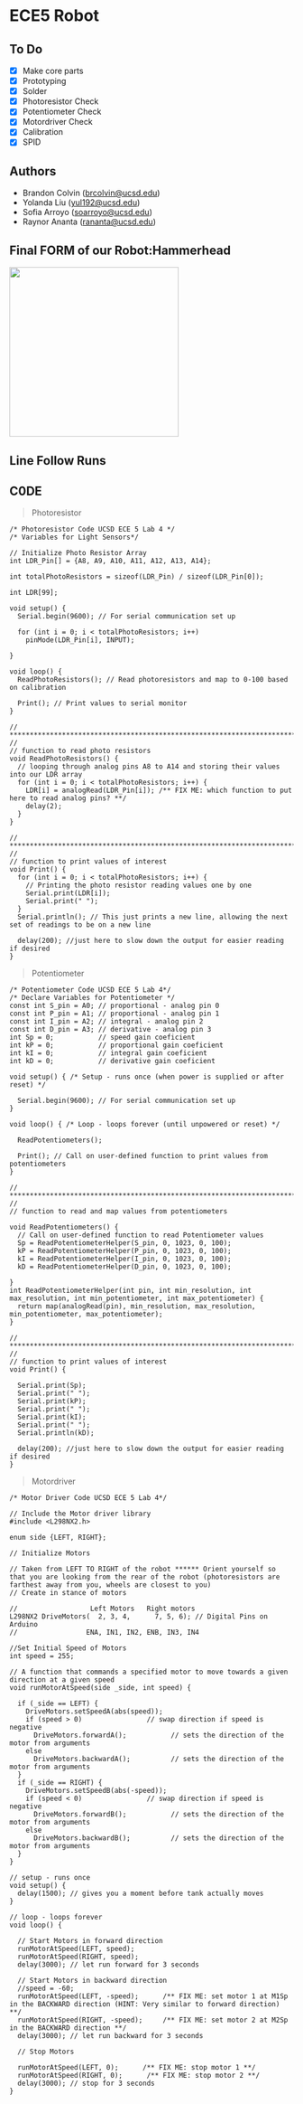 # __ECE5 Robot__

## To Do

- [x] Make core parts
- [x] Prototyping
- [x] Solder
- [x] Photoresistor Check
- [x] Potentiometer Check
- [x] Motordriver Check
- [x] Calibration
- [x] SPID 

## Authors

- Brandon Colvin    (brcolvin@ucsd.edu)
- Yolanda Liu       (yul192@ucsd.edu)
- Sofia Arroyo      (soarroyo@ucsd.edu)
- Raynor Ananta     (rananta@ucsd.edu)

## Final FORM of our Robot:Hammerhead

<image src="https://github.com/rayytsn9/ROBOTT/assets/79029536/a35f01ac-10e0-483e-9046-68278bccd44f" width="300"></image>

## Line Follow Runs

## C0DE

> Photoresistor

    /* Photoresistor Code UCSD ECE 5 Lab 4 */
    /* Variables for Light Sensors*/

    // Initialize Photo Resistor Array
    int LDR_Pin[] = {A8, A9, A10, A11, A12, A13, A14}; 

    int totalPhotoResistors = sizeof(LDR_Pin) / sizeof(LDR_Pin[0]);  

    int LDR[99];

    void setup() {
      Serial.begin(9600); // For serial communication set up

      for (int i = 0; i < totalPhotoResistors; i++) 
        pinMode(LDR_Pin[i], INPUT);

    }

    void loop() {
      ReadPhotoResistors(); // Read photoresistors and map to 0-100 based on calibration

      Print(); // Print values to serial monitor
    }

    // ************************************************************************************************* //
    // function to read photo resistors
    void ReadPhotoResistors() {
      // looping through analog pins A8 to A14 and storing their values into our LDR array
      for (int i = 0; i < totalPhotoResistors; i++) {
        LDR[i] = analogRead(LDR_Pin[i]); /** FIX ME: which function to put here to read analog pins? **/
        delay(2);
      }
    }

    // ************************************************************************************************* //
    // function to print values of interest
    void Print() {
      for (int i = 0; i < totalPhotoResistors; i++) {
        // Printing the photo resistor reading values one by one
        Serial.print(LDR[i]);
        Serial.print(" ");
      }
      Serial.println(); // This just prints a new line, allowing the next set of readings to be on a new line

      delay(200); //just here to slow down the output for easier reading if desired
    }

> Potentiometer

    /* Potentiometer Code UCSD ECE 5 Lab 4*/
    /* Declare Variables for Potentiometer */
    const int S_pin = A0; // proportional - analog pin 0
    const int P_pin = A1; // proportional - analog pin 1
    const int I_pin = A2; // integral - analog pin 2
    const int D_pin = A3; // derivative - analog pin 3
    int Sp = 0;           // speed gain coeficient
    int kP = 0;           // proportional gain coeficient
    int kI = 0;           // integral gain coeficient
    int kD = 0;           // derivative gain coeficient

    void setup() { /* Setup - runs once (when power is supplied or after reset) */

      Serial.begin(9600); // For serial communication set up
    }

    void loop() { /* Loop - loops forever (until unpowered or reset) */

      ReadPotentiometers();

      Print(); // Call on user-defined function to print values from potentiometers
    }

    // ************************************************************************************************* //
    // function to read and map values from potentiometers

    void ReadPotentiometers() {
      // Call on user-defined function to read Potentiometer values
      Sp = ReadPotentiometerHelper(S_pin, 0, 1023, 0, 100);
      kP = ReadPotentiometerHelper(P_pin, 0, 1023, 0, 100);
      kI = ReadPotentiometerHelper(I_pin, 0, 1023, 0, 100);
      kD = ReadPotentiometerHelper(D_pin, 0, 1023, 0, 100); 

    }
    int ReadPotentiometerHelper(int pin, int min_resolution, int max_resolution, int min_potentiometer, int max_potentiometer) {
      return map(analogRead(pin), min_resolution, max_resolution, min_potentiometer, max_potentiometer);
    }

    // ************************************************************************************************* //
    // function to print values of interest
    void Print() {

      Serial.print(Sp);
      Serial.print(" ");
      Serial.print(kP);
      Serial.print(" ");
      Serial.print(kI);
      Serial.print(" ");
      Serial.println(kD);

      delay(200); //just here to slow down the output for easier reading if desired
    }

> Motordriver

    /* Motor Driver Code UCSD ECE 5 Lab 4*/

    // Include the Motor driver library
    #include <L298NX2.h>

    enum side {LEFT, RIGHT};

    // Initialize Motors

    // Taken from LEFT TO RIGHT of the robot ****** Orient yourself so that you are looking from the rear of the robot (photoresistors are farthest away from you, wheels are closest to you)
    // Create in stance of motors

    //                  Left Motors   Right motors 
    L298NX2 DriveMotors(  2, 3, 4,      7, 5, 6); // Digital Pins on Arduino
    //                 ENA, IN1, IN2, ENB, IN3, IN4

    //Set Initial Speed of Motors
    int speed = 255;

    // A function that commands a specified motor to move towards a given direction at a given speed
    void runMotorAtSpeed(side _side, int speed) {

      if (_side == LEFT) {
        DriveMotors.setSpeedA(abs(speed));
        if (speed > 0)                // swap direction if speed is negative
          DriveMotors.forwardA();           // sets the direction of the motor from arguments
        else
          DriveMotors.backwardA();          // sets the direction of the motor from arguments
      }
      if (_side == RIGHT) {
        DriveMotors.setSpeedB(abs(-speed));
        if (speed < 0)                // swap direction if speed is negative
          DriveMotors.forwardB();           // sets the direction of the motor from arguments
        else
          DriveMotors.backwardB();          // sets the direction of the motor from arguments
      }
    }

    // setup - runs once
    void setup() {
      delay(1500); // gives you a moment before tank actually moves 
    }

    // loop - loops forever
    void loop() {

      // Start Motors in forward direction
      runMotorAtSpeed(LEFT, speed);
      runMotorAtSpeed(RIGHT, speed);
      delay(3000); // let run forward for 3 seconds

      // Start Motors in backward direction
      //speed = -60;
      runMotorAtSpeed(LEFT, -speed);      /** FIX ME: set motor 1 at M1Sp in the BACKWARD direction (HINT: Very similar to forward direction) **/
      runMotorAtSpeed(RIGHT, -speed);     /** FIX ME: set motor 2 at M2Sp in the BACKWARD direction **/
      delay(3000); // let run backward for 3 seconds

      // Stop Motors

      runMotorAtSpeed(LEFT, 0);      /** FIX ME: stop motor 1 **/
      runMotorAtSpeed(RIGHT, 0);      /** FIX ME: stop motor 2 **/
      delay(3000); // stop for 3 seconds
    }
